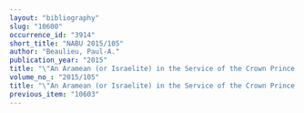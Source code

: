 ```yaml
---
layout: "bibliography"
slug: "10600"
occurrence_id: "3914"
short_title: "NABU 2015/105"
author: "Beaulieu, Paul-A."
publication_year: "2015"
title: "\"An Aramean (or Israelite) in the Service of the Crown Prince Amēl-Marduk\""
volume_no_: "2015/105"
title: "\"An Aramean (or Israelite) in the Service of the Crown Prince Amēl-Marduk\""
previous_item: "10603"
---
```

